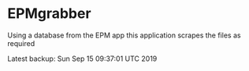 # EPMgrabber
Using a database from the EPM app this application scrapes the files as required


Latest backup: Sun Sep 15 09:37:01 UTC 2019
